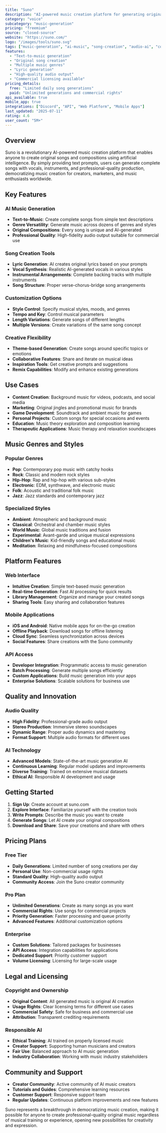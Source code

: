 ```yaml
---
title: "Suno"
description: "AI-powered music creation platform for generating original songs and compositions"
category: "voice"
subcategory: "music-generation"
pricing: "freemium"
source: "closed-source"
website: "https://suno.com/"
logo: "/images/tools/suno.svg"
tags: ["music-generation", "ai-music", "song-creation", "audio-ai", "composition"]
features:
  - "Text-to-music generation"
  - "Original song creation"
  - "Multiple music genres"
  - "Lyric generation"
  - "High-quality audio output"
  - "Commercial licensing available"
pricing_details:
  free: "Limited daily song generations"
  paid: "Unlimited generations and commercial rights"
api_available: true
mobile_app: true
integrations: ["Discord", "API", "Web Platform", "Mobile Apps"]
last_updated: "2025-07-11"
rating: 4.6
user_count: "5M+"
---
```


## Overview

Suno is a revolutionary AI-powered music creation platform that enables anyone to create original songs and compositions using artificial intelligence. By simply providing text prompts, users can generate complete songs with vocals, instruments, and professional-quality production, democratizing music creation for creators, marketers, and music enthusiasts worldwide.

## Key Features

### AI Music Generation
- **Text-to-Music**: Create complete songs from simple text descriptions
- **Genre Versatility**: Generate music across dozens of genres and styles
- **Original Compositions**: Every song is unique and AI-generated
- **Professional Quality**: High-fidelity audio output suitable for commercial use

### Song Creation Tools
- **Lyric Generation**: AI creates original lyrics based on your prompts
- **Vocal Synthesis**: Realistic AI-generated vocals in various styles
- **Instrumental Arrangements**: Complete backing tracks with multiple instruments
- **Song Structure**: Proper verse-chorus-bridge song arrangements

### Customization Options
- **Style Control**: Specify musical styles, moods, and genres
- **Tempo and Key**: Control musical parameters
- **Length Variations**: Generate songs of different lengths
- **Multiple Versions**: Create variations of the same song concept

### Creative Flexibility
- **Theme-based Generation**: Create songs around specific topics or emotions
- **Collaborative Features**: Share and iterate on musical ideas
- **Inspiration Tools**: Get creative prompts and suggestions
- **Remix Capabilities**: Modify and enhance existing generations

## Use Cases

- **Content Creation**: Background music for videos, podcasts, and social media
- **Marketing**: Original jingles and promotional music for brands
- **Game Development**: Soundtrack and ambient music for games
- **Personal Projects**: Custom songs for special occasions and events
- **Education**: Music theory exploration and composition learning
- **Therapeutic Applications**: Music therapy and relaxation soundscapes

## Music Genres and Styles

### Popular Genres
- **Pop**: Contemporary pop music with catchy hooks
- **Rock**: Classic and modern rock styles
- **Hip-Hop**: Rap and hip-hop with various sub-styles
- **Electronic**: EDM, synthwave, and electronic music
- **Folk**: Acoustic and traditional folk music
- **Jazz**: Jazz standards and contemporary jazz

### Specialized Styles
- **Ambient**: Atmospheric and background music
- **Classical**: Orchestral and chamber music styles
- **World Music**: Global music traditions and fusion
- **Experimental**: Avant-garde and unique musical expressions
- **Children's Music**: Kid-friendly songs and educational music
- **Meditation**: Relaxing and mindfulness-focused compositions

## Platform Features

### Web Interface
- **Intuitive Creation**: Simple text-based music generation
- **Real-time Generation**: Fast AI processing for quick results
- **Library Management**: Organize and manage your created songs
- **Sharing Tools**: Easy sharing and collaboration features

### Mobile Applications
- **iOS and Android**: Native mobile apps for on-the-go creation
- **Offline Playback**: Download songs for offline listening
- **Cloud Sync**: Seamless synchronization across devices
- **Social Features**: Share creations with the Suno community

### API Access
- **Developer Integration**: Programmatic access to music generation
- **Batch Processing**: Generate multiple songs efficiently
- **Custom Applications**: Build music generation into your apps
- **Enterprise Solutions**: Scalable solutions for business use

## Quality and Innovation

### Audio Quality
- **High Fidelity**: Professional-grade audio output
- **Stereo Production**: Immersive stereo soundscapes
- **Dynamic Range**: Proper audio dynamics and mastering
- **Format Support**: Multiple audio formats for different uses

### AI Technology
- **Advanced Models**: State-of-the-art music generation AI
- **Continuous Learning**: Regular model updates and improvements
- **Diverse Training**: Trained on extensive musical datasets
- **Ethical AI**: Responsible AI development and usage

## Getting Started

1. **Sign Up**: Create account at suno.com
2. **Explore Interface**: Familiarize yourself with the creation tools
3. **Write Prompts**: Describe the music you want to create
4. **Generate Songs**: Let AI create your original compositions
5. **Download and Share**: Save your creations and share with others

## Pricing Plans

### Free Tier
- **Daily Generations**: Limited number of song creations per day
- **Personal Use**: Non-commercial usage rights
- **Standard Quality**: High-quality audio output
- **Community Access**: Join the Suno creator community

### Pro Plan
- **Unlimited Generations**: Create as many songs as you want
- **Commercial Rights**: Use songs for commercial projects
- **Priority Generation**: Faster processing and queue priority
- **Advanced Features**: Additional customization options

### Enterprise
- **Custom Solutions**: Tailored packages for businesses
- **API Access**: Integration capabilities for applications
- **Dedicated Support**: Priority customer support
- **Volume Licensing**: Licensing for large-scale usage

## Legal and Licensing

### Copyright and Ownership
- **Original Content**: All generated music is original AI creation
- **Usage Rights**: Clear licensing terms for different use cases
- **Commercial Safety**: Safe for business and commercial use
- **Attribution**: Transparent crediting requirements

### Responsible AI
- **Ethical Training**: AI trained on properly licensed music
- **Creator Support**: Supporting human musicians and creators
- **Fair Use**: Balanced approach to AI music generation
- **Industry Collaboration**: Working with music industry stakeholders

## Community and Support

- **Creator Community**: Active community of AI music creators
- **Tutorials and Guides**: Comprehensive learning resources
- **Customer Support**: Responsive support team
- **Regular Updates**: Continuous platform improvements and new features

Suno represents a breakthrough in democratizing music creation, making it possible for anyone to create professional-quality original music regardless of musical training or experience, opening new possibilities for creativity and expression.